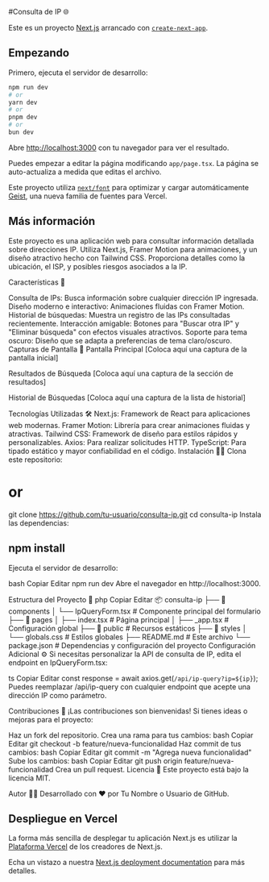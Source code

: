 
#Consulta de IP 🌐

Este es un proyecto [Next.js](https://nextjs.org) arrancado con [`create-next-app`](https://nextjs.org/docs/app/api-reference/cli/create-next-app).

## Empezando

Primero, ejecuta el servidor de desarrollo:

```bash
npm run dev
# or
yarn dev
# or
pnpm dev
# or
bun dev
```

Abre [http://localhost:3000](http://localhost:3000) con tu navegador para ver el resultado.

Puedes empezar a editar la página modificando `app/page.tsx`. La página se auto-actualiza a medida que editas el archivo.

Este proyecto utiliza [`next/font`](https://nextjs.org/docs/app/building-your-application/optimizing/fonts) para optimizar y cargar automáticamente [Geist](https://vercel.com/font), una nueva familia de fuentes para Vercel.

## Más información

Este proyecto es una aplicación web para consultar información detallada sobre direcciones IP. Utiliza Next.js, Framer Motion para animaciones, y un diseño atractivo hecho con Tailwind CSS. Proporciona detalles como la ubicación, el ISP, y posibles riesgos asociados a la IP.

Características 🚀

Consulta de IPs: Busca información sobre cualquier dirección IP ingresada.
Diseño moderno e interactivo: Animaciones fluidas con Framer Motion.
Historial de búsquedas: Muestra un registro de las IPs consultadas recientemente.
Interacción amigable: Botones para "Buscar otra IP" y "Eliminar búsqueda" con efectos visuales atractivos.
Soporte para tema oscuro: Diseño que se adapta a preferencias de tema claro/oscuro.
Capturas de Pantalla 📸
Pantalla Principal
[Coloca aquí una captura de la pantalla inicial]

Resultados de Búsqueda
[Coloca aquí una captura de la sección de resultados]

Historial de Búsquedas
[Coloca aquí una captura de la lista de historial]

Tecnologías Utilizadas 🛠️
Next.js: Framework de React para aplicaciones web modernas.
Framer Motion: Librería para crear animaciones fluidas y atractivas.
Tailwind CSS: Framework de diseño para estilos rápidos y personalizables.
Axios: Para realizar solicitudes HTTP.
TypeScript: Para tipado estático y mayor confiabilidad en el código.
Instalación 🧑‍💻
Clona este repositorio:

# or
git clone https://github.com/tu-usuario/consulta-ip.git
cd consulta-ip
Instala las dependencias:

## npm install
Ejecuta el servidor de desarrollo:

bash
Copiar
Editar
npm run dev
Abre el navegador en http://localhost:3000.

Estructura del Proyecto 📂
php
Copiar
Editar
📦 consulta-ip
├── 📁 components
│   └── IpQueryForm.tsx  # Componente principal del formulario
├── 📁 pages
│   ├── index.tsx        # Página principal
│   ├── _app.tsx         # Configuración global
├── 📁 public            # Recursos estáticos
├── 📁 styles
│   └── globals.css      # Estilos globales
├── README.md            # Este archivo
└── package.json         # Dependencias y configuración del proyecto
Configuración Adicional ⚙️
Si necesitas personalizar la API de consulta de IP, edita el endpoint en IpQueryForm.tsx:

ts
Copiar
Editar
const response = await axios.get(`/api/ip-query?ip=${ip}`);
Puedes reemplazar /api/ip-query con cualquier endpoint que acepte una dirección IP como parámetro.

Contribuciones 🤝
¡Las contribuciones son bienvenidas! Si tienes ideas o mejoras para el proyecto:

Haz un fork del repositorio.
Crea una rama para tus cambios:
bash
Copiar
Editar
git checkout -b feature/nueva-funcionalidad
Haz commit de tus cambios:
bash
Copiar
Editar
git commit -m "Agrega nueva funcionalidad"
Sube los cambios:
bash
Copiar
Editar
git push origin feature/nueva-funcionalidad
Crea un pull request.
Licencia 📜
Este proyecto está bajo la licencia MIT.

Autor 👨‍💻
Desarrollado con ❤️ por Tu Nombre o Usuario de GitHub.

## Despliegue en Vercel

La forma más sencilla de desplegar tu aplicación Next.js es utilizar la [Plataforma Vercel](https://vercel.com/new?utm_medium=default-template&filter=next.js&utm_source=create-next-app&utm_campaign=create-next-app-readme) de los creadores de Next.js.

Echa un vistazo a nuestra [Next.js deployment documentation](https://nextjs.org/docs/app/building-your-application/deploying) para más detalles.

